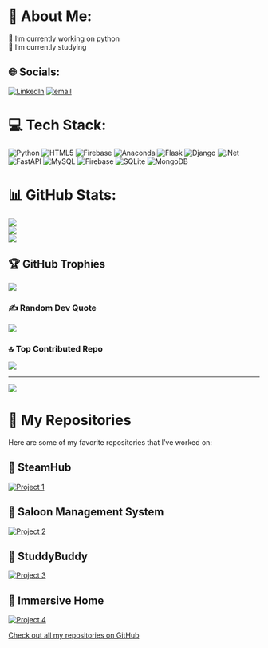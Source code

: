 # 💫 About Me:
🔭 I’m currently working on python<br>🌱 I’m currently studying<br>


## 🌐 Socials:
[![LinkedIn](https://img.shields.io/badge/LinkedIn-%230077B5.svg?logo=linkedin&logoColor=white)](https://linkedin.com/in/manan-narang-84b120249) [![email](https://img.shields.io/badge/Email-D14836?logo=gmail&logoColor=white)](mailto:manannarang27@gmail.com) 

# 💻 Tech Stack:
![Python](https://img.shields.io/badge/python-3670A0?style=for-the-badge&logo=python&logoColor=ffdd54) ![HTML5](https://img.shields.io/badge/html5-%23E34F26.svg?style=for-the-badge&logo=html5&logoColor=white) ![Firebase](https://img.shields.io/badge/firebase-%23039BE5.svg?style=for-the-badge&logo=firebase) ![Anaconda](https://img.shields.io/badge/Anaconda-%2344A833.svg?style=for-the-badge&logo=anaconda&logoColor=white) ![Flask](https://img.shields.io/badge/flask-%23000.svg?style=for-the-badge&logo=flask&logoColor=white) ![Django](https://img.shields.io/badge/django-%23092E20.svg?style=for-the-badge&logo=django&logoColor=white) ![.Net](https://img.shields.io/badge/.NET-5C2D91?style=for-the-badge&logo=.net&logoColor=white) ![FastAPI](https://img.shields.io/badge/FastAPI-005571?style=for-the-badge&logo=fastapi) ![MySQL](https://img.shields.io/badge/mysql-4479A1.svg?style=for-the-badge&logo=mysql&logoColor=white) ![Firebase](https://img.shields.io/badge/firebase-a08021?style=for-the-badge&logo=firebase&logoColor=ffcd34) ![SQLite](https://img.shields.io/badge/sqlite-%2307405e.svg?style=for-the-badge&logo=sqlite&logoColor=white) ![MongoDB](https://img.shields.io/badge/MongoDB-%234ea94b.svg?style=for-the-badge&logo=mongodb&logoColor=white)
# 📊 GitHub Stats:
![](https://github-readme-stats.vercel.app/api?username=xDaBix&theme=tokyonight&hide_border=true&include_all_commits=false&count_private=true)<br/>
![](https://nirzak-streak-stats.vercel.app/?user=xDaBix&theme=tokyonight&hide_border=true)<br/>
![](https://github-readme-stats.vercel.app/api/top-langs/?username=xDaBix&theme=tokyonight&hide_border=true&include_all_commits=false&count_private=true&layout=compact)

## 🏆 GitHub Trophies
![](https://github-profile-trophy.vercel.app/?username=xDaBix&theme=tokyonight&no-frame=false&no-bg=false&margin-w=4)

### ✍️ Random Dev Quote
![](https://quotes-github-readme.vercel.app/api?type=horizontal&theme=tokyonight)

### 🔝 Top Contributed Repo
![](https://github-contributor-stats.vercel.app/api?username=xDaBix&limit=5&theme=tokyonight&combine_all_yearly_contributions=true)

---
[![](https://visitcount.itsvg.in/api?id=xDaBix&icon=0&color=0)](https://visitcount.itsvg.in)
# 📂 My Repositories

Here are some of my favorite repositories that I’ve worked on:

## 🔧 SteamHub
[![Project 1](https://img.shields.io/badge/Project%20One-0077B5?style=for-the-badge&logo=github&logoColor=white)](https://github.com/xDaBix/steamhub)

## 🔧 Saloon Management System
[![Project 2](https://img.shields.io/badge/Project%20Two-0077B5?style=for-the-badge&logo=github&logoColor=white)](https://github.com/xDaBix/aspsalon)

## 🔧 StuddyBuddy
[![Project 3](https://img.shields.io/badge/Project%20Three-0077B5?style=for-the-badge&logo=github&logoColor=white)](https://github.com/xDaBix/studybuddy)

## 🔧 Immersive Home 
[![Project 4](https://img.shields.io/badge/Project%20Four-0077B5?style=for-the-badge&logo=github&logoColor=white)](https://github.com/DhruvRai82/Immersive-homes)





[Check out all my repositories on GitHub](https://github.com/xDaBix?tab=repositories)

